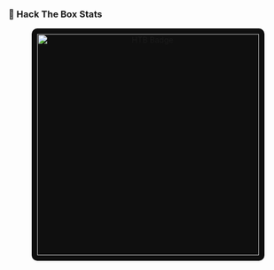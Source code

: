 <h3>🧠 Hack The Box Stats</h3>

<p align="center">
  <img src="https://www.hackthebox.com/badge/image/2170485" alt="HTB Badge" width="400" style="background-color: #0f0f0f; padding: 10px; border-radius: 10px;">
</p>
